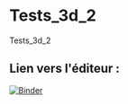 # Tests_3d_2
Tests_3d_2

Lien vers l'éditeur :
--------------------
[![Binder](https://mybinder.org/badge_logo.svg)](https://mybinder.org/v2/gh/dfialaire/Mol_3d_1/HEAD)
